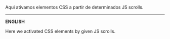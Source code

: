Aqui ativamos elementos CSS a partir de determinados JS scrolls.

<hr>
<b>ENGLISH</b>

Here we activated CSS elements by given JS scrolls.
